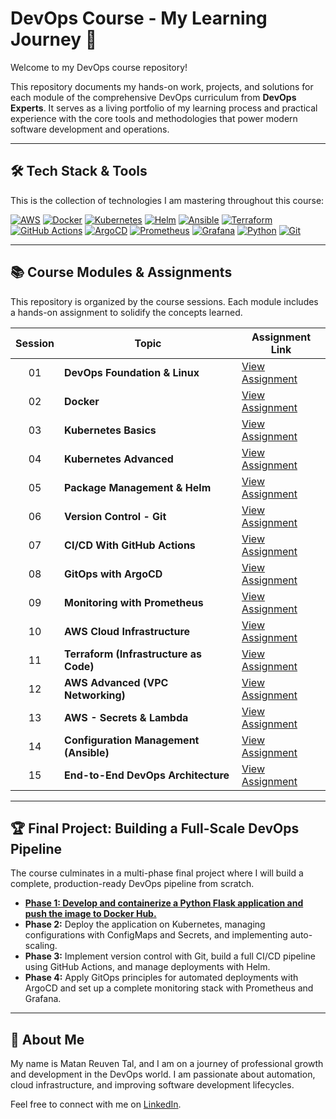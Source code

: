 # DevOps Course - My Learning Journey 🚀

Welcome to my DevOps course repository!

This repository documents my hands-on work, projects, and solutions for each module of the comprehensive DevOps curriculum from **DevOps Experts**. It serves as a living portfolio of my learning process and practical experience with the core tools and methodologies that power modern software development and operations.

---

## 🛠️ Tech Stack & Tools

This is the collection of technologies I am mastering throughout this course:

<p align="left">
  <a href="https://aws.amazon.com" target="_blank" rel="noreferrer"><img src="https://img.shields.io/badge/AWS-%23FF9900.svg?style=for-the-badge&logo=amazon-aws&logoColor=white" alt="AWS"/></a>
  <a href="https://www.docker.com/" target="_blank" rel="noreferrer"><img src="https://img.shields.io/badge/docker-%230db7ed.svg?style=for-the-badge&logo=docker&logoColor=white" alt="Docker"/></a>
  <a href="https://kubernetes.io" target="_blank" rel="noreferrer"><img src="https://img.shields.io/badge/kubernetes-%23326ce5.svg?style=for-the-badge&logo=kubernetes&logoColor=white" alt="Kubernetes"/></a>
  <a href="https://helm.sh" target="_blank" rel="noreferrer"><img src="https://img.shields.io/badge/Helm-0F1689?style=for-the-badge&logo=Helm&logoColor=white" alt="Helm"/></a>
  <a href="https://www.ansible.com/" target="_blank" rel="noreferrer"><img src="https://img.shields.io/badge/ansible-%231A1918.svg?style=for-the-badge&logo=ansible&logoColor=white" alt="Ansible"/></a>
  <a href="https://www.terraform.io/" target="_blank" rel="noreferrer"><img src="https://img.shields.io/badge/terraform-%235835CC.svg?style=for-the-badge&logo=terraform&logoColor=white" alt="Terraform"/></a>
  <a href="https://github.com/features/actions" target="_blank" rel="noreferrer"><img src="https://img.shields.io/badge/github%20actions-%232671E5.svg?style=for-the-badge&logo=githubactions&logoColor=white" alt="GitHub Actions"/></a>
  <a href="https://argoproj.github.io/cd/" target="_blank" rel="noreferrer"><img src="https://img.shields.io/badge/ArgoCD-F48332?style=for-the-badge&logo=argo&logoColor=white" alt="ArgoCD"/></a>
  <a href="https://prometheus.io/" target="_blank" rel="noreferrer"><img src="https://img.shields.io/badge/Prometheus-E6522C?style=for-the-badge&logo=Prometheus&logoColor=white" alt="Prometheus"/></a>
  <a href="https://grafana.com" target="_blank" rel="noreferrer"><img src="https://img.shields.io/badge/grafana-%23F46800.svg?style=for-the-badge&logo=grafana&logoColor=white" alt="Grafana"/></a>
  <a href="https://www.python.org" target="_blank" rel="noreferrer"><img src="https://img.shields.io/badge/python-3670A0?style=for-the-badge&logo=python&logoColor=ffdd54" alt="Python"/></a>
    <a href="https://git-scm.com/" target="_blank" rel="noreferrer"><img src="https://img.shields.io/badge/git-%23F05033.svg?style=for-the-badge&logo=git&logoColor=white" alt="Git"/></a>
</p>

---

## 📚 Course Modules & Assignments

This repository is organized by the course sessions. Each module includes a hands-on assignment to solidify the concepts learned.

| Session | Topic                                       | Assignment Link                                                              |
| :---:   | ------------------------------------------- | ---------------------------------------------------------------------------- |
| 01      | **DevOps Foundation & Linux** | [View Assignment](./assignments/01-devops-foundation-setup/)                 |
| 02      | **Docker** | [View Assignment](./assignments/02-docker-containerization/)                 |
| 03      | **Kubernetes Basics** | [View Assignment](./assignments/03-kubernetes-deployment/)                   |
| 04      | **Kubernetes Advanced** | [View Assignment](./assignments/04-kubernetes-storage-configs/)              |
| 05      | **Package Management & Helm** | [View Assignment](./assignments/05-helm-package-management/)                 |
| 06      | **Version Control - Git** | [View Assignment](./assignments/06-git-version-control/)                     |
| 07      | **CI/CD With GitHub Actions** | [View Assignment](./assignments/07-github-actions-cicd/)                     |
| 08      | **GitOps with ArgoCD** | [View Assignment](./assignments/08-argocd-gitops/)                           |
| 09      | **Monitoring with Prometheus** | [View Assignment](./assignments/09-prometheus-monitoring/)                   |
| 10      | **AWS Cloud Infrastructure** | [View Assignment](./assignments/10-aws-cloud-infrastructure/)                |
| 11      | **Terraform (Infrastructure as Code)** | [View Assignment](./assignments/11-terraform-iac/)                           |
| 12      | **AWS Advanced (VPC Networking)** | [View Assignment](./assignments/12-aws-vpc-networking/)                      |
| 13      | **AWS - Secrets & Lambda** | [View Assignment](./assignments/13-aws-lambda-secrets/)                      |
| 14      | **Configuration Management (Ansible)** | [View Assignment](./assignments/14-ansible-automation/)                      |
| 15      | **End-to-End DevOps Architecture** | [View Assignment](./assignments/15-e2e-devops-pipeline/)                     |

---

## 🏆 Final Project: Building a Full-Scale DevOps Pipeline

The course culminates in a multi-phase final project where I will build a complete, production-ready DevOps pipeline from scratch.

-   **[Phase 1: Develop and containerize a Python Flask application and push the image to Docker Hub.](./final-project/phase-1-flask-docker/README.md)** 
-   **Phase 2:** Deploy the application on Kubernetes, managing configurations with ConfigMaps and Secrets, and implementing auto-scaling. 
-   **Phase 3:** Implement version control with Git, build a full CI/CD pipeline using GitHub Actions, and manage deployments with Helm. 
-   **Phase 4:** Apply GitOps principles for automated deployments with ArgoCD and set up a complete monitoring stack with Prometheus and Grafana. 

---

## 👤 About Me

My name is Matan Reuven Tal, and I am on a journey of professional growth and development in the DevOps world. I am passionate about automation, cloud infrastructure, and improving software development lifecycles.

Feel free to connect with me on [LinkedIn](https://www.linkedin.com/in/matan-tal-a0613a231).
